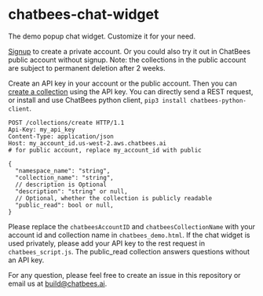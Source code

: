 # chatbees-chat-widget
The demo popup chat widget. Customize it for your need.

[Signup](https://www.chatbees.ai) to create a private account. Or you could also try it out in ChatBees public account without signup. Note: the collections in the public account are subject to permanent deletion after 2 weeks.

Create an API key in your account or the public account. Then you can [create a collection](https://docs.chatbees.ai/chatbees/api-references/collection-operations/create-collection) using the API key. You can directly send a REST request, or install and use ChatBees python client, ```pip3 install chatbees-python-client```.
```
POST /collections/create HTTP/1.1
Api-Key: my_api_key
Content-Type: application/json
Host: my_account_id.us-west-2.aws.chatbees.ai
# for public account, replace my_account_id with public

{
  "namespace_name": "string",
  "collection_name": "string",
  // description is Optional
  "description": "string" or null,
  // Optional, whether the collection is publicly readable
  "public_read": bool or null,
}
```
                                                               
Please replace the ```chatbeesAccountID``` and ```chatbeesCollectionName``` with your account id and collection name in ```chatbees_demo.html```. If the chat widget is used privately, please add your API key to the rest request in ```chatbees_script.js```. The public_read collection answers questions without an API key. 

For any question, please feel free to create an issue in this repository or email us at build@chatbees.ai.
